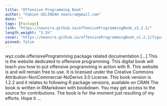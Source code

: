 ```yaml
---
title: "Offensive Programming Book"
author: "Fabien GELINEAU neonira@gmail.com"
date: ""
tags: [Package]
link: "https://neonira.github.io/offensiveProgrammingBook_v1.2.2/"
length_weight: "3.5%"
cover: "https://neonira.github.io/offensiveProgrammingBook_v1.2.2/figures/op.png"
pinned: false
---
```


wyz.code.offensiveProgramming package related documentation [...] This is the website dedicated to offensive programming. This digital book will teach you how to put offensive programming in action with R. This website is and will remain free to use. It is licensed under the Creative Commons Attribution-NonCommercial-NoDerivs 3.0 License. This book version is 1.2.2 and it relates to following R package versions, available on CRAN The book is written in RMarkdown with bookdown. You may get access to the source for contributions. The book is for the moment just resulting of my efforts. Hope it ...
